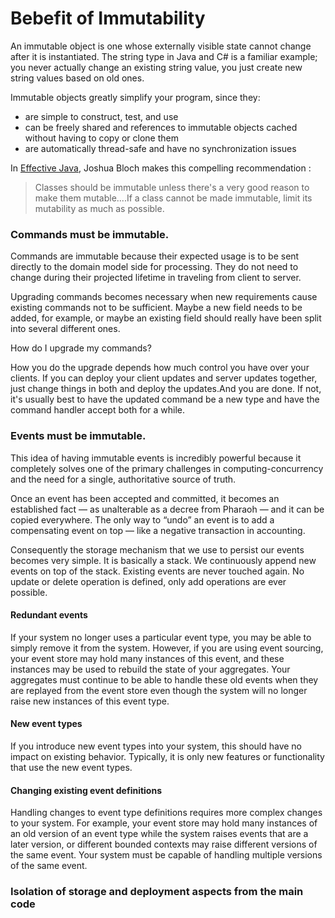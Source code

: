 # Bebefit of Immutability

An immutable object is one whose externally visible state cannot change after it is instantiated. The string type in Java and C# is a familiar example; you never actually change an existing string value, you just create new string values based on old ones.

Immutable objects greatly simplify your program, since they:

* are simple to construct, test, and use
* can be freely shared and references to immutable objects cached without having to copy or clone them
* are automatically thread-safe and have no synchronization issues

In [Effective Java](http://www.amazon.com/exec/obidos/ASIN/0321356683/ref=nosim/javapractices-20), Joshua Bloch makes this compelling recommendation :
>Classes should be immutable unless there's a very good reason to make them mutable....If a class cannot be made immutable, limit its mutability as much as possible.

### Commands must be immutable.
Commands are immutable because their expected usage is to be sent directly to the domain model side for processing. They do not need to change during their projected lifetime in traveling from client to server.

Upgrading commands becomes necessary when new requirements cause existing commands not to be sufficient. Maybe a new field needs to be added, for example, or maybe an existing field should really have been split into several different ones.

How do I upgrade my commands?

How you do the upgrade depends how much control you have over your clients. If you can deploy your client updates and server updates together, just change things in both and deploy the updates.And you are done. If not, it's usually best to have the updated command be a new type and have the command handler accept both for a while.



### Events must be immutable.
This idea of having immutable events is incredibly powerful because it completely solves one of the primary challenges in computing-concurrency and the need for a single, authoritative source of truth. 

Once an event has been accepted and committed, it becomes an established fact — as unalterable as a decree from Pharaoh — and it can be copied everywhere. The only way to “undo” an event is to add a compensating event on top — like a negative transaction in accounting.

Consequently the storage mechanism that we use to persist our events becomes very simple. It is basically a stack. We continuously append new events on top of the stack. Existing events are never touched again. No update or delete operation is defined, only add operations are ever possible.

#### Redundant events
If your system no longer uses a particular event type, you may be able to simply remove it from the system. However, if you are using event sourcing, your event store may hold many instances of this event, and these instances may be used to rebuild the state of your aggregates. Your aggregates must continue to be able to handle these old events when they are replayed from the event store even though the system will no longer raise new instances of this event type.

#### New event types
If you introduce new event types into your system, this should have no impact on existing behavior. Typically, it is only new features or functionality that use the new event types.

#### Changing existing event definitions
Handling changes to event type definitions requires more complex changes to your system. For example, your event store may hold many instances of an old version of an event type while the system raises events that are a later version, or different bounded contexts may raise different versions of the same event. Your system must be capable of handling multiple versions of the same event. 


### Isolation of storage and deployment aspects from the main code